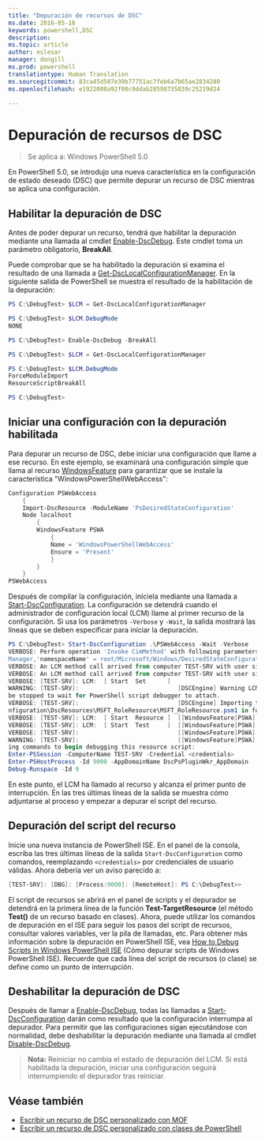 ```yaml
---
title: "Depuración de recursos de DSC"
ms.date: 2016-05-16
keywords: powershell,DSC
description: 
ms.topic: article
author: eslesar
manager: dongill
ms.prod: powershell
translationtype: Human Translation
ms.sourcegitcommit: 83ca45d507e39b77751ac7feb6a7b65ae2834280
ms.openlocfilehash: e1922008a92f00c9ddab28598735839c25219d24

---
```


# Depuración de recursos de DSC

> Se aplica a: Windows PowerShell 5.0

En PowerShell 5.0, se introdujo una nueva característica en la configuración de estado deseado (DSC) que permite depurar un recurso de DSC mientras se aplica una configuración.

## Habilitar la depuración de DSC
Antes de poder depurar un recurso, tendrá que habilitar la depuración mediante una llamada al cmdlet [Enable-DscDebug](https://technet.microsoft.com/en-us/library/mt517870.aspx). Este cmdlet toma un parámetro obligatorio, **BreakAll**. 

Puede comprobar que se ha habilitado la depuración si examina el resultado de una llamada a [Get-DscLocalConfigurationManager](https://technet.microsoft.com/en-us/library/dn407378.aspx). En la siguiente salida de PowerShell se muestra el resultado de la habilitación de la depuración:


```powershell
PS C:\DebugTest> $LCM = Get-DscLocalConfigurationManager

PS C:\DebugTest> $LCM.DebugMode
NONE

PS C:\DebugTest> Enable-DscDebug -BreakAll

PS C:\DebugTest> $LCM = Get-DscLocalConfigurationManager

PS C:\DebugTest> $LCM.DebugMode
ForceModuleImport
ResourceScriptBreakAll

PS C:\DebugTest>
```


## Iniciar una configuración con la depuración habilitada
Para depurar un recurso de DSC, debe iniciar una configuración que llame a ese recurso. En este ejemplo, se examinará una configuración simple que llama al recurso [WindowsFeature](windowsfeatureResource.md) para garantizar que se instale la característica "WindowsPowerShellWebAccess":

```powershell
Configuration PSWebAccess
    {
    Import-DscResource -ModuleName 'PsDesiredStateConfiguration'
    Node localhost
        {
        WindowsFeature PSWA
            {
            Name = 'WindowsPowerShellWebAccess'
            Ensure = 'Present'
            }
        }
    }
PSWebAccess
```
Después de compilar la configuración, iníciela mediante una llamada a [Start-DscConfiguration](https://technet.microsoft.com/en-us/library/dn521623.aspx). La configuración se detendrá cuando el administrador de configuración local (LCM) llame al primer recurso de la configuración. Si usa los parámetros `-Verbose` y `-Wait`, la salida mostrará las líneas que se deben especificar para iniciar la depuración.

```powershell
PS C:\DebugTest> Start-DscConfiguration .\PSWebAccess -Wait -Verbose
VERBOSE: Perform operation 'Invoke CimMethod' with following parameters, ''methodName' = SendConfigurationApply,'className' = MSFT_DSCLocalConfiguration
Manager,'namespaceName' = root/Microsoft/Windows/DesiredStateConfiguration'.
VERBOSE: An LCM method call arrived from computer TEST-SRV with user sid S-1-5-21-2127521184-1604012920-1887927527-108583.
VERBOSE: An LCM method call arrived from computer TEST-SRV with user sid S-1-5-21-2127521184-1604012920-1887927527-108583.
VERBOSE: [TEST-SRV]: LCM:  [ Start  Set      ]
WARNING: [TEST-SRV]:                            [DSCEngine] Warning LCM is in Debug 'ResourceScriptBreakAll' mode.  Resource script processing will 
be stopped to wait for PowerShell script debugger to attach.
VERBOSE: [TEST-SRV]:                            [DSCEngine] Importing the module C:\WINDOWS\system32\WindowsPowerShell\v1.0\Modules\PSDesiredStateCo
nfiguration\DscResources\MSFT_RoleResource\MSFT_RoleResource.psm1 in force mode.
VERBOSE: [TEST-SRV]: LCM:  [ Start  Resource ]  [[WindowsFeature]PSWA]
VERBOSE: [TEST-SRV]: LCM:  [ Start  Test     ]  [[WindowsFeature]PSWA]
VERBOSE: [TEST-SRV]:                            [[WindowsFeature]PSWA] Importing the module MSFT_RoleResource in force mode.
WARNING: [TEST-SRV]:                            [[WindowsFeature]PSWA] Resource is waiting for PowerShell script debugger to attach.  Use the follow
ing commands to begin debugging this resource script:
Enter-PSSession -ComputerName TEST-SRV -Credential <credentials>
Enter-PSHostProcess -Id 9000 -AppDomainName DscPsPluginWkr_AppDomain
Debug-Runspace -Id 9
```
En este punto, el LCM ha llamado al recurso y alcanza el primer punto de interrupción. En las tres últimas líneas de la salida se muestra cómo adjuntarse al proceso y empezar a depurar el script del recurso.

## Depuración del script del recurso

Inicie una nueva instancia de PowerShell ISE. En el panel de la consola, escriba las tres últimas líneas de la salida `Start-DscConfiguration` como comandos, reemplazando `<credentials>` por credenciales de usuario válidas. Ahora debería ver un aviso parecido a:

```powershell
[TEST-SRV]: [DBG]: [Process:9000]: [RemoteHost]: PS C:\DebugTest>>
```

El script de recursos se abrirá en el panel de scripts y el depurador se detendrá en la primera línea de la función **Test-TargetResource** (el método **Test()** de un recurso basado en clases).
Ahora, puede utilizar los comandos de depuración en el ISE para seguir los pasos del script de recursos, consultar valores variables, ver la pila de llamadas, etc. Para obtener más información sobre la depuración en PowerShell ISE, vea [How to Debug Scripts in Windows PowerShell ISE](https://technet.microsoft.com/en-us/library/dd819480.aspx) (Cómo depurar scripts de Windows PowerShell ISE). Recuerde que cada línea del script de recursos (o clase) se define como un punto de interrupción.

## Deshabilitar la depuración de DSC

Después de llamar a [Enable-DscDebug](https://technet.microsoft.com/en-us/library/mt517870.aspx), todas las llamadas a [Start-DscConfiguration](https://technet.microsoft.com/en-us/library/dn521623.aspx) darán como resultado que la configuración interrumpa al depurador. Para permitir que las configuraciones sigan ejecutándose con normalidad, debe deshabilitar la depuración mediante una llamada al cmdlet [Disable-DscDebug](https://technet.microsoft.com/en-us/library/mt517872.aspx).

>**Nota:** Reiniciar no cambia el estado de depuración del LCM. Si está habilitada la depuración, iniciar una configuración seguirá interrumpiendo el depurador tras reiniciar.


## Véase también
- [Escribir un recurso de DSC personalizado con MOF](authoringResourceMOF.md) 
- [Escribir un recurso de DSC personalizado con clases de PowerShell](authoringResourceClass.md)




<!--HONumber=Aug16_HO3-->


